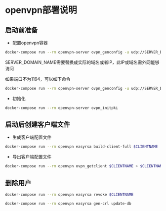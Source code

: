 # openvpn部署说明

## 启动前准备

* 配置openvpn容器

```bash
docker-compose run --rm openvpn-server ovpn_genconfig -u udp://SERVER_DOMAIN_NAME
```

SERVER_DOMAIN_NAME需要替换成实际的域名或者IP，此IP或域名需外网能够访问

如果端口不为1194，可以如下命令

```bash
docker-compose run --rm openvpn-server ovpn_genconfig -u udp://SERVER_DOMAIN_NAME:PORT
```

* 初始化

```bash
docker-compose run --rm openvpn-server ovpn_initpki
```

## 启动后创建客户端文件

* 生成客户端配置文件

```bash
docker-compose run --rm openvpn easyrsa build-client-full $CLIENTNAME
```

* 导出客户端配置文件

```bash
docker-compose run --rm openvpn ovpn_getclient $CLIENTNAME > $CLIENTNAME.ovpn
```

## 删除用户

```bash
docker-compose run --rm openvpn easyrsa revoke $CLIENTNAME
```

```bash
docker-compose run --rm openvpn easyrsa gen-crl update-db
```
